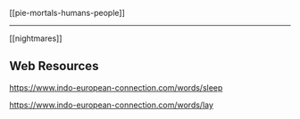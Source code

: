 [[pie-mortals-humans-people]]

---

[[nightmares]]


## Web Resources
https://www.indo-european-connection.com/words/sleep

https://www.indo-european-connection.com/words/lay